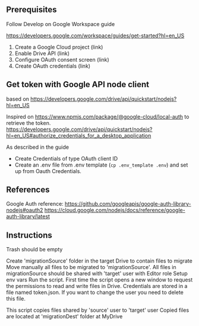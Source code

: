 Prerequisites
---
Follow Develop on Google Workspace guide

https://developers.google.com/workspace/guides/get-started?hl=en_US

1. Create a Google Cloud project (link)
2. Enable Drive API (link)
3. Configure OAuth consent screen (link)
4. Create OAuth credentials (link)

Get token with Google API node client
--
based on https://developers.google.com/drive/api/quickstart/nodejs?hl=en_US


Inspired on https://www.npmjs.com/package/@google-cloud/local-auth to retrieve the token.
https://developers.google.com/drive/api/quickstart/nodejs?hl=en_US#authorize_credentials_for_a_desktop_application

As described in the guide
- Create Credentials of type OAuth client ID
- Create an .env file from .env template (`cp .env_template .env`) and set up from Oauth Credentials.

References
---

Google Auth reference:
https://github.com/googleapis/google-auth-library-nodejs#oauth2
https://cloud.google.com/nodejs/docs/reference/google-auth-library/latest


Instructions
---
Trash should be empty

Create 'migrationSource' folder in the target Drive to contain files to migrate
Move manually all files to be migrated to 'migrationSource'.
All files in migrationSource should be shared with 'target' user with Editor role
Setup env vars
Run the script.
First time the script opens a new window to request the permissions to read and write files in Drive.
Credentials are stored in a file named token.json. If you want to change the user you need to delete this file.

This script copies files shared by 'source' user to 'target' user
Copied files are located at 'migrationDest' folder at MyDrive
